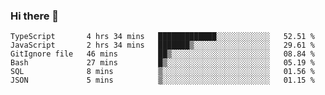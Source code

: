 ### Hi there 👋

<!-- - 🔭 I’m currently working on ...
- 🌱 I’m currently learning ...
- 👯 I’m looking to collaborate on ...
- 🤔 I’m looking for help with ...
- 💬 Ask me about ...
- 📫 How to reach me: ...
- 😄 Pronouns: ...
- ⚡ Fun fact: ... -->



<!--START_SECTION:waka-->

```text
TypeScript       4 hrs 34 mins   █████████████░░░░░░░░░░░░   52.51 %
JavaScript       2 hrs 34 mins   ███████▒░░░░░░░░░░░░░░░░░   29.61 %
GitIgnore file   46 mins         ██▒░░░░░░░░░░░░░░░░░░░░░░   08.84 %
Bash             27 mins         █▒░░░░░░░░░░░░░░░░░░░░░░░   05.19 %
SQL              8 mins          ▒░░░░░░░░░░░░░░░░░░░░░░░░   01.56 %
JSON             5 mins          ▒░░░░░░░░░░░░░░░░░░░░░░░░   01.15 %
```

<!--END_SECTION:waka-->
